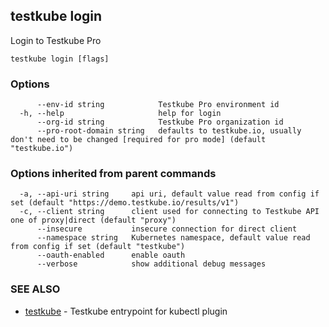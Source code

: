 ## testkube login

Login to Testkube Pro

```
testkube login [flags]
```

### Options

```
      --env-id string            Testkube Pro environment id
  -h, --help                     help for login
      --org-id string            Testkube Pro organization id
      --pro-root-domain string   defaults to testkube.io, usually don't need to be changed [required for pro mode] (default "testkube.io")
```

### Options inherited from parent commands

```
  -a, --api-uri string     api uri, default value read from config if set (default "https://demo.testkube.io/results/v1")
  -c, --client string      client used for connecting to Testkube API one of proxy|direct (default "proxy")
      --insecure           insecure connection for direct client
      --namespace string   Kubernetes namespace, default value read from config if set (default "testkube")
      --oauth-enabled      enable oauth
      --verbose            show additional debug messages
```

### SEE ALSO

* [testkube](testkube.md)	 - Testkube entrypoint for kubectl plugin

